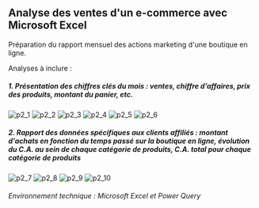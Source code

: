 ## Analyse des ventes d'un e-commerce avec Microsoft Excel

Préparation du rapport mensuel des actions marketing d'une boutique en ligne.

Analyses à inclure :

##### 1. Présentation des chiffres clés du mois : ventes, chiffre d’affaires, prix des produits, montant du panier, etc.

![p2_1](https://user-images.githubusercontent.com/87067133/217360252-ab2c2e15-95d3-415f-b4ad-e76af3c81b6c.png)
![p2_2](https://user-images.githubusercontent.com/87067133/217360271-213e705d-6a44-43b9-a689-c53a366d9544.png)
![p2_3](https://user-images.githubusercontent.com/87067133/217360278-02a3849d-a9ce-456c-80a7-650fa605af12.png)
![p2_4](https://user-images.githubusercontent.com/87067133/217360301-724391a7-b061-43ae-ad36-b998a6903dfc.png)
![p2_5](https://user-images.githubusercontent.com/87067133/217360312-c522ed1b-cee7-415d-b21b-99d0fb7f667d.png)
![p2_6](https://user-images.githubusercontent.com/87067133/217360317-053d220c-aee8-4bc0-8ab3-9f24b6bbcad3.png)


##### 2. Rapport des données spécifiques aux clients affiliés : montant d'achats en fonction du temps passé sur la boutique en ligne, évolution du C.A. au sein de chaque catégorie de produits, C.A. total pour chaque catégorie de produits

![p2_7](https://user-images.githubusercontent.com/87067133/217360639-5f56abd8-62c5-402f-8f41-048fa1087fe9.png)
![p2_8](https://user-images.githubusercontent.com/87067133/217360647-cbc7e16b-e082-449e-9218-e028315616d0.png)
![p2_9](https://user-images.githubusercontent.com/87067133/217360654-bf80d734-ff27-4b39-a311-95c79ea97eb4.png)
![p2_10](https://user-images.githubusercontent.com/87067133/217360662-43419a92-1405-4a71-b8f4-963b75969d1e.png)


###### Environnement technique : Microsoft Excel et Power Query
